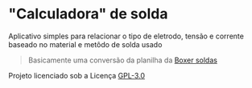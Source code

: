 # "Calculadora" de solda

Aplicativo simples para relacionar o tipo de eletrodo, tensão e corrente baseado no material e metôdo de solda usado
> Basicamente uma conversão da planilha da [Boxer soldas](https://www.boxersoldas.com.br)

Projeto licenciado sob a Licença [GPL-3.0](https://www.gnu.org/licenses/gpl-3.0.pt-br.html)
